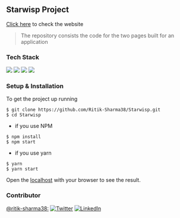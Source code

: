 ## Starwisp Project


[Click here](https://starwispedu.netlify.app/) to check the website

> The repository consists the code for the two pages built for an application


### Tech Stack

![](https://img.shields.io/badge/Framework-React-informational?style=flat&logo=data:image/svg%2bxml;base64,<BASE64_DATA>)
![](https://img.shields.io/badge/Code-JavaScript-informational?style=flat&logo=<LOGO_NAME>&logoColor=white&color=2bbc8a)
![](https://img.shields.io/badge/Code-CSS3-informational?style=flat&logo=<LOGO_NAME>&logoColor=white&color=2bbc8a)
![](https://img.shields.io/badge/Shell-Zsh-informational?style=flat&logo=<LOGO_NAME>&logoColor=white&color=5a4fcf)




### Setup & Installation

To get the project up running 

```
$ git clone https://github.com/Ritik-Sharma38/Starwisp.git
$ cd Starwisp
```

- if you use NPM
```
$ npm install 
$ npm start
```

- if you use yarn
```
$ yarn
$ yarn start
```

Open the [localhost](http://localhost:3000) with your browser to see the result.



### Contributor


[@ritik-sharma38:](https://github.com/ritik-sharma38)
[![Twitter][1.2]][3]
[![LinkedIn][2.2]][4]

[1.2]: https://user-images.githubusercontent.com/26264600/88994487-151cad00-d31b-11ea-8795-da01dd1f29d7.png
[2.2]: https://user-images.githubusercontent.com/26264600/88994287-99226500-d31a-11ea-9a80-a91afd654777.png

[3]: https://twitter.com/RD2238
[4]: https://www.linkedin.com/in/ritik-sharma-633703184/
